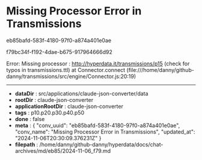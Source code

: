 # Missing Processor Error in Transmissions

eb85bafd-583f-4180-97f0-a874a401e0ae

f79bc34f-f192-4dae-b675-917964666d92

Error: 
Missing processor : http://hyperdata.it/transmissions/p15 
(check for typos in transmissions.ttl)
    at Connector.connect (file:///home/danny/github-danny/transmissions/src/engine/Connector.js:20:19)

---

* **dataDir** : src/applications/claude-json-converter/data
* **rootDir** : claude-json-converter
* **applicationRootDir** : claude-json-converter
* **tags** : p10.p20.p30.p40.p50
* **done** : false
* **meta** : {
  "conv_uuid": "eb85bafd-583f-4180-97f0-a874a401e0ae",
  "conv_name": "Missing Processor Error in Transmissions",
  "updated_at": "2024-11-06T20:30:09.376231Z"
}
* **filepath** : /home/danny/github-danny/hyperdata/docs/chat-archives/md/eb85/2024-11-06_f79.md